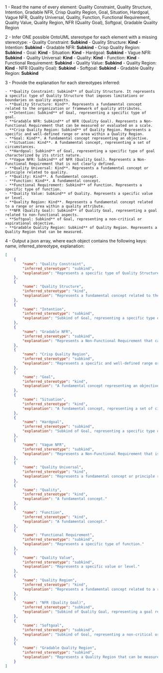 1 - Read the name of every element:
Quality Constraint, Quality Structure, Intention, Gradable NFR, Crisp Quality Region, Goal, Situation, Hardgoal, Vague NFR, Quality Universal, Quality, Function, Functional Requirement, Quality Value, Quality Region, NFR (Quality Goal), Softgoal, Gradable Quality Region

2 - Infer ONE possible OntoUML stereotype for each element with a missing stereotype:
    - Quality Constraint: **Subkind**
    - Quality Structure: **Kind**
    - Intention: **Subkind** 
    - Gradable NFR: **Subkind**
    - Crisp Quality Region: **Subkind**
    - Goal: **Kind**
    - Situation: **Kind** 
    - Hardgoal: **Subkind** 
    - Vague NFR: **Subkind** 
    - Quality Universal: **Kind**
    - Quality: **Kind** 
    - Function: **Kind**
    - Functional Requirement: **Subkind** 
    - Quality Value: **Subkind**
    - Quality Region: **Kind** 
    - NFR (Quality Goal): **Subkind** 
    - Softgoal: **Subkind**
    - Gradable Quality Region:  **Subkind**


3 - Provide the explanation for each stereotypes inferred:

    - **Quality Constraint: Subkind** of Quality Structure. It represents a specific type of Quality Structure that imposes limitations or boundaries on quality aspects.
    - **Quality Structure: Kind**. Represents a fundamental concept related to the organization or framework of quality attributes.
    - **Intention: Subkind** of Goal, representing a specific type of goal.
    - **Gradable NFR: Subkind** of NFR (Quality Goal). Represents a Non-Functional Requirement that can be measured or evaluated on a scale.
    - **Crisp Quality Region: Subkind** of Quality Region. Represents a specific and well-defined range or area within a Quality Region.
    - **Goal: Kind**. A fundamental concept representing an objective.
    - **Situation: Kind**. A fundamental concept, representing a set of circumstances.
    - **Hardgoal: Subkind** of Goal, representing a specific type of goal characterized by its strict nature.
    - **Vague NFR: Subkind** of NFR (Quality Goal). Represents a Non-Functional Requirement that is not clearly defined.
    - **Quality Universal: Kind**. Represents a fundamental concept or principle related to quality.
    - **Quality: Kind**. A fundamental concept.
    - **Function: Kind**. A fundamental concept.
    - **Functional Requirement: Subkind** of Function. Represents a specific type of function.
    - **Quality Value: Subkind** of Quality. Represents a specific value or level.
    - **Quality Region: Kind**. Represents a fundamental concept related to a range or area within a quality attribute. 
    - **NFR (Quality Goal): Subkind** of Quality Goal, representing a goal related to non-functional aspects.
    - **Softgoal: Subkind** of Goal, representing a non-critical or aspirational objective.
    - **Gradable Quality Region: Subkind** of Quality Region. Represents a Quality Region that can be measured.

4 - Output a json array, where each object contains the following keys: name, inferred_stereotype, explanation:
```json
[
    {
        "name": "Quality Constraint",
        "inferred_stereotype": "subkind",
        "explanation": "Represents a specific type of Quality Structure that imposes limitations or boundaries on quality aspects."
    },
    {
        "name": "Quality Structure",
        "inferred_stereotype": "kind",
        "explanation": "Represents a fundamental concept related to the organization or framework of quality attributes."
    },
    {
        "name": "Intention",
        "inferred_stereotype": "subkind",
        "explanation": "Subkind of Goal, representing a specific type of goal."
    },
    {
        "name": "Gradable NFR",
        "inferred_stereotype": "subkind",
        "explanation": "Represents a Non-Functional Requirement that can be measured or evaluated on a scale."
    },
    {
        "name": "Crisp Quality Region",
        "inferred_stereotype": "subkind",
        "explanation": "Represents a specific and well-defined range or area within a Quality Region."
    },
    {
        "name": "Goal",
        "inferred_stereotype": "kind",
        "explanation": "A fundamental concept representing an objective."
    },
    {
        "name": "Situation",
        "inferred_stereotype": "kind",
        "explanation": "A fundamental concept, representing a set of circumstances."
    },
    {
        "name": "Hardgoal",
        "inferred_stereotype": "subkind",
        "explanation": "Subkind of Goal, representing a specific type of goal characterized by its strict nature."
    },
    {
        "name": "Vague NFR",
        "inferred_stereotype": "subkind",
        "explanation": "Represents a Non-Functional Requirement that is not clearly defined."
    },
    {
        "name": "Quality Universal",
        "inferred_stereotype": "kind",
        "explanation": "Represents a fundamental concept or principle related to quality."
    },
    {
        "name": "Quality",
        "inferred_stereotype": "kind",
        "explanation": "A fundamental concept."
    },
    {
        "name": "Function",
        "inferred_stereotype": "kind",
        "explanation": "A fundamental concept."
    },
    {
        "name": "Functional Requirement",
        "inferred_stereotype": "subkind",
        "explanation": "Represents a specific type of function."
    },
    {
        "name": "Quality Value",
        "inferred_stereotype": "subkind",
        "explanation": "Represents a specific value or level."
    },
    {
        "name": "Quality Region",
        "inferred_stereotype": "kind",
        "explanation": "Represents a fundamental concept related to a range or area within a quality attribute."
    },
    {
        "name": "NFR (Quality Goal)",
        "inferred_stereotype": "subkind",
        "explanation": "Subkind of Quality Goal, representing a goal related to non-functional aspects."
    },
    {
        "name": "Softgoal",
        "inferred_stereotype": "subkind",
        "explanation": "Subkind of Goal, representing a non-critical or aspirational objective."
    },
    {
        "name": "Gradable Quality Region",
        "inferred_stereotype": "subkind",
        "explanation": "Represents a Quality Region that can be measured."
    }
]
```